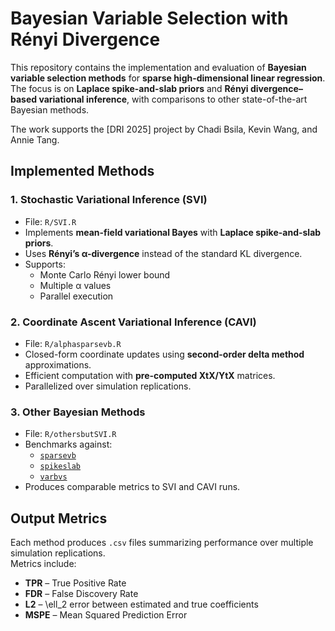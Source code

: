 # Bayesian Variable Selection with Rényi Divergence

This repository contains the implementation and evaluation of **Bayesian variable selection methods** for **sparse high-dimensional linear regression**. The focus is on **Laplace spike-and-slab priors** and **Rényi divergence–based variational inference**, with comparisons to other state-of-the-art Bayesian methods.

The work supports the [DRI 2025] project by Chadi Bsila, Kevin Wang, and Annie Tang.

## Implemented Methods

### 1. Stochastic Variational Inference (SVI)
- File: `R/SVI.R`
- Implements **mean-field variational Bayes** with **Laplace spike-and-slab priors**.
- Uses **Rényi’s α-divergence** instead of the standard KL divergence.
- Supports:
  - Monte Carlo Rényi lower bound
  - Multiple α values
  - Parallel execution

### 2. Coordinate Ascent Variational Inference (CAVI)
- File: `R/alphasparsevb.R`
- Closed-form coordinate updates using **second-order delta method** approximations.
- Efficient computation with **pre-computed XtX/YtX** matrices.
- Parallelized over simulation replications.

### 3. Other Bayesian Methods
- File: `R/othersbutSVI.R`
- Benchmarks against:
  - [`sparsevb`](https://cran.r-project.org/web/packages/sparsevb/index.html)
  - [`spikeslab`](https://cran.r-project.org/web/packages/spikeslab/index.html)
  - [`varbvs`](https://cran.r-project.org/web/packages/varbvs/index.html)
- Produces comparable metrics to SVI and CAVI runs.


## Output Metrics

Each method produces `.csv` files summarizing performance over multiple simulation replications.  
Metrics include:

- **TPR** – True Positive Rate 
- **FDR** – False Discovery Rate
- **L2** – \ell_2 error between estimated and true coefficients
- **MSPE** – Mean Squared Prediction Error
